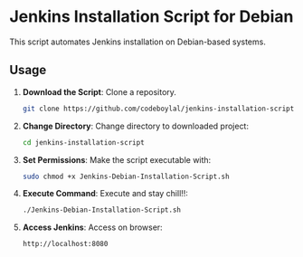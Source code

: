 # Jenkins Installation Script for Debian

This script automates Jenkins installation on Debian-based systems.

## Usage

1. **Download the Script**: Clone a repository. 
    ```bash
   git clone https://github.com/codeboylal/jenkins-installation-script.git

2. **Change Directory**: Change directory to downloaded project:

   ```bash
   cd jenkins-installation-script

3. **Set Permissions**: Make the script executable with:

   ```bash
   sudo chmod +x Jenkins-Debian-Installation-Script.sh

4. **Execute Command**: Execute and stay chill!!:

   ```bash
   ./Jenkins-Debian-Installation-Script.sh

5. **Access Jenkins**: Access on browser:

   ```bash
   http://localhost:8080

